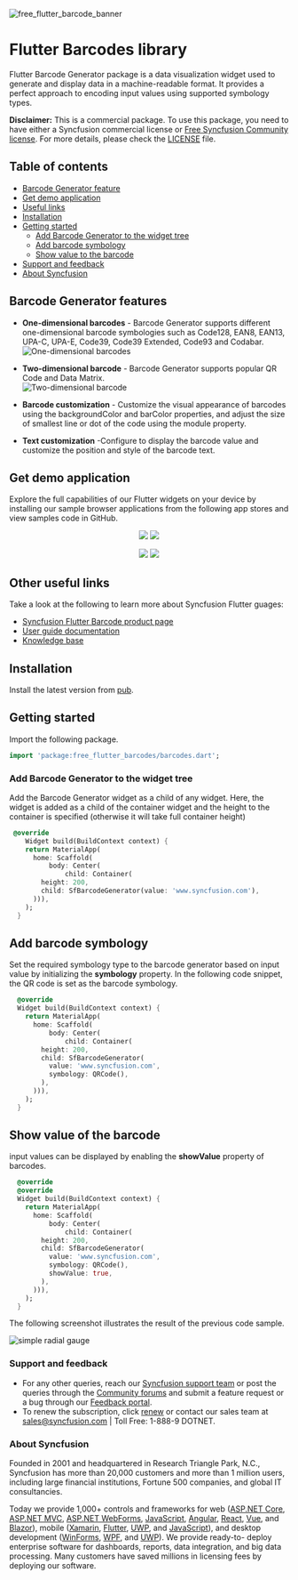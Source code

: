 ![free_flutter_barcode_banner](https://cdn.syncfusion.com/content/images/FTControl/Flutter/Barcode%20Banner.png)

# Flutter Barcodes library

Flutter Barcode Generator package is a data visualization widget used to generate and display data in a machine-readable format. It provides a perfect approach to encoding input values using supported symbology types.

**Disclaimer:** This is a commercial package. To use this package, you need to have either a Syncfusion commercial license or [Free Syncfusion Community license](https://www.syncfusion.com/products/communitylicense). For more details, please check the [LICENSE](https://github.com/syncfusion/flutter-examples/blob/master/LICENSE) file.

## Table of contents
- [Barcode Generator feature](#barcode-generator-feature)
- [Get demo application](#get-demo-application)
- [Useful links](#other-useful-links)
- [Installation](#installation)
- [Getting started](#getting-started)
  - [Add Barcode Generator to the widget tree](#add-barcode-generator-to-the-widget-tree)
  - [Add barcode symbology](#add-barcode-symbology)
  - [Show value to the barcode](#show-value-to-the-barcode)
- [Support and feedback](#support-and-feedback)
- [About Syncfusion](#about-syncfusion)

## Barcode Generator features

* **One-dimensional barcodes** - Barcode Generator supports different one-dimensional barcode symbologies such as Code128, EAN8, EAN13, UPA-C, UPA-E, Code39, Code39 Extended, Code93 and Codabar.
![One-dimensional barcodes](https://cdn.syncfusion.com/content/images/FTControl/Flutter/Barcode.png)

* **Two-dimensional barcode** - Barcode Generator supports popular QR Code and Data Matrix.  
![Two-dimensional barcode](https://cdn.syncfusion.com/content/images/FTControl/Flutter/2DBarcode.png)

* **Barcode customization** - Customize the visual appearance of barcodes using the backgroundColor and barColor properties, and adjust the size of smallest line or dot of the code using the module property. 

* **Text customization** -Configure to display the barcode value and customize the position and style of the barcode text.

## Get demo application

Explore the full capabilities of our Flutter widgets on your device by installing our sample browser applications from the following app stores and view samples code in GitHub.

<p align="center">
  <a href="https://play.google.com/store/apps/details?id=com.syncfusion.flutter.examples"><img src="https://cdn.syncfusion.com/content/images/FTControl/google-play.png"/></a>
  <a href="https://apps.apple.com/us/app/syncfusion-flutter-ui-widgets/id1475231341"><img src="https://cdn.syncfusion.com/content/images/FTControl/apple-button.png"/></a>
</p>
<p align="center">
  <a href="https://github.com/syncfusion/flutter-examples"><img src="https://cdn.syncfusion.com/content/images/FTControl/GitHub.png"/></a>
  <a href="https://flutter.syncfusion.com"><img src="https://cdn.syncfusion.com/content/images/FTControl/web_sample_browser.png"/></a>  
</p>

## Other useful links
Take a look at the following to learn more about Syncfusion Flutter guages:

* [Syncfusion Flutter Barcode product page](https://www.syncfusion.com/flutter-widgets)
* [User guide documentation](https://help.syncfusion.com/flutter/introduction/overview)
* [Knowledge base](https://www.syncfusion.com/kb)

## Installation

Install the latest version from [pub](https://pub.dartlang.org/packages/free_flutter_barcodes#-installing-tab-).

## Getting started

Import the following package.

```dart
import 'package:free_flutter_barcodes/barcodes.dart';
```
### Add Barcode Generator to the widget tree

Add the Barcode Generator widget as a child of any widget. Here, the widget is added as a child of the container widget and the height to the container is specified (otherwise it will take full container height) 

```dart
 @override
    Widget build(BuildContext context) {
    return MaterialApp(
      home: Scaffold(
          body: Center(
              child: Container(
        height: 200,
        child: SfBarcodeGenerator(value: 'www.syncfusion.com'),
      ))),
    );
  }
```
## Add barcode symbology 

Set the required symbology type to the barcode generator based on input value by initializing the **symbology** property. In the following code snippet, the QR code is set as the barcode symbology.

```dart
  @override
  Widget build(BuildContext context) {
    return MaterialApp(
      home: Scaffold(
          body: Center(
              child: Container(
        height: 200,
        child: SfBarcodeGenerator(
          value: 'www.syncfusion.com',
          symbology: QRCode(),
        ),
      ))),
    );
  }
```
## Show value of the barcode

input values can be displayed by enabling the **showValue** property of barcodes.

```dart
  @override
  @override
  Widget build(BuildContext context) {
    return MaterialApp(
      home: Scaffold(
          body: Center(
              child: Container(
        height: 200,
        child: SfBarcodeGenerator(
          value: 'www.syncfusion.com',
          symbology: QRCode(),
          showValue: true,
        ),
      ))),
    );
  }
```

The following screenshot illustrates the result of the previous code sample.

![simple radial gauge](https://cdn.syncfusion.com/content/images/FTControl/Flutter/QR%20Code.png)

### Support and feedback

* For any other queries, reach our [Syncfusion support team](https://www.syncfusion.com/support/directtrac/incidents/newincident) or post the queries through the [Community forums](https://www.syncfusion.com/forums) and submit a feature request or a bug through our [Feedback portal](https://www.syncfusion.com/feedback/flutter).
* To renew the subscription, click [renew](https://www.syncfusion.com/sales/products) or contact our sales team at sales@syncfusion.com | Toll Free: 1-888-9 DOTNET.

### About Syncfusion

Founded in 2001 and headquartered in Research Triangle Park, N.C., Syncfusion has more than 20,000 customers and more than 1 million users, including large financial institutions, Fortune 500 companies, and global IT consultancies.

Today we provide 1,000+ controls and frameworks for web ([ASP.NET Core](https://www.syncfusion.com/aspnet-core-ui-controls), [ASP.NET MVC](https://www.syncfusion.com/aspnet-mvc-ui-controls), [ASP.NET WebForms](https://www.syncfusion.com/jquery/aspnet-web-forms-ui-controls), [JavaScript](https://www.syncfusion.com/javascript-ui-controls), [Angular](https://www.syncfusion.com/angular-ui-components), [React](https://www.syncfusion.com/react-ui-components), [Vue](https://www.syncfusion.com/vue-ui-components), and [Blazor](https://www.syncfusion.com/blazor-components)), mobile ([Xamarin](https://www.syncfusion.com/xamarin-ui-controls), [Flutter](https://www.syncfusion.com/flutter-widgets), [UWP](https://www.syncfusion.com/uwp-ui-controls), and [JavaScript](https://www.syncfusion.com/javascript-ui-controls)), and desktop development ([WinForms](https://www.syncfusion.com/winforms-ui-controls), [WPF](https://www.syncfusion.com/wpf-ui-controls), and [UWP](https://www.syncfusion.com/uwp-ui-controls)). We provide ready-to- deploy enterprise software for dashboards, reports, data integration, and big data processing. Many customers have saved millions in licensing fees by deploying our software.